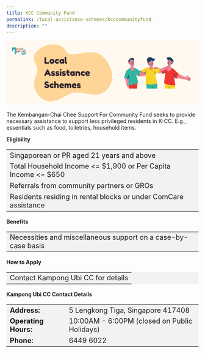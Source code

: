 ```yaml
---
title: KCC Community Fund
permalink: /local-assistance-schemes/kcccommunityfund
description: ""
---
```

<img src="/images/Website%20-%20Schemes%20Banner.png">


The Kembangan-Chai Chee Support For Community Fund seeks to provide necessary assistance to support less privileged residents in K-CC. E.g., essentials such as food, toiletries, household items. 

<b>Eligibility</b>
<table  style="font-size:130%; background-color:#f2f2f2">
<tbody>
<tr><td>Singaporean or PR aged 21 years and above</td>
</tr>
<tr><td>Total Household Income <= $1,900 or Per Capita Income <= $650</td></tr>
<tr><td> Referrals from community partners or GROs</td>
</tr>
<tr><td>Residents residing in rental blocks or under ComCare assistance</td></tr>
</tbody>
</table>

<b>Benefits</b>
<table  style="font-size:130%; background-color:#f2f2f2">
<tbody>
	<tr><td>Necessities and miscellaneous support on a case-by-case basis</td></tr>
</tbody>
</table>

<b>How to Apply</b>
<table  style="font-size:130%; background-color:#f2f2f2">
<tbody>
	<tr><td>Contact Kampong Ubi CC for details</td></tr>
</tbody>
</table>

<b>Kampong Ubi CC Contact Details</b>
<table  style="font-size:130%; background-color:#f2f2f2">
<tbody>
<tr>
 <td><b>Address:</b></td><td>5 Lengkong Tiga, Singapore 417408</td>
</tr>
<tr>
 <td><b>Operating Hours:</b> </td><td>10:00AM - 6:00PM (closed on Public Holidays)</td>
</tr>
<tr>
	<td> <b>Phone:</b> </td><td>6449 6022</td>
</tr>
</tbody>
</table>